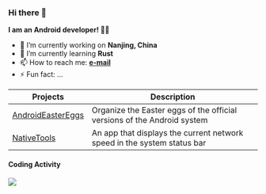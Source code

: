 ### Hi there 👋

**I am an Android developer!  👨‍💻**

- 🔭 I’m currently working on **Nanjing, China**
- 🌱 I’m currently learning **Rust**
- 📫 How to reach me: **[e-mail](mailto:dede.hu@qq.com)**
- ⚡ Fun fact: ...

| Projects | Description |
|---|---|
| [AndroidEasterEggs](https://github.com/hushenghao/AndroidEasterEggs) | Organize the Easter eggs of the official versions of the Android system |
| [NativeTools](https://github.com/hushenghao/NativeTools) | An app that displays the current network speed in the system status bar |


#### Coding Activity

<img src='https://wakatime.com/share/@Shenghao/ae3990cd-400b-4602-8b4b-c4346bfc6383.svg' style='background-color:#fff' />

<!--
<img src='https://wakatime.com/share/@Shenghao/8677d2d7-40ce-4251-9f49-72d1997119c2.svg' height='200'/>
-->

<!--
**hushenghao/hushenghao** is a ✨ _special_ ✨ repository because its `README.md` (this file) appears on your GitHub profile.

Here are some ideas to get you started:

- 🔭 I’m currently working on ...
- 🌱 I’m currently learning ...
- 👯 I’m looking to collaborate on ...
- 🤔 I’m looking for help with ...
- 💬 Ask me about ...
- 📫 How to reach me: ...
- 😄 Pronouns: ...
- ⚡ Fun fact: ...
-->
